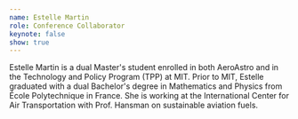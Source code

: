 ```yaml
---
name: Estelle Martin
role: Conference Collaborator
keynote: false
show: true
---
```


Estelle Martin is a dual Master's student enrolled in both AeroAstro and in the Technology and Policy Program (TPP) at MIT. Prior to MIT, Estelle graduated with a dual Bachelor's degree in Mathematics and Physics from École Polytechnique in France. She is working at the International Center for Air Transportation with Prof. Hansman on sustainable aviation fuels.